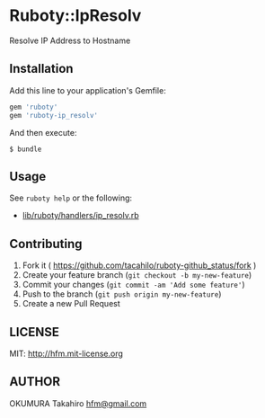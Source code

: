 # Ruboty::IpResolv

Resolve IP Address to Hostname

## Installation

Add this line to your application's Gemfile:

```ruby
gem 'ruboty'
gem 'ruboty-ip_resolv'
```

And then execute:

    $ bundle

## Usage

See `ruboty help` or the following:

- [lib/ruboty/handlers/ip_resolv.rb](lib/ruboty/handlers/ip_resolv.rb)

## Contributing

1. Fork it ( https://github.com/tacahilo/ruboty-github_status/fork )
2. Create your feature branch (`git checkout -b my-new-feature`)
3. Commit your changes (`git commit -am 'Add some feature'`)
4. Push to the branch (`git push origin my-new-feature`)
5. Create a new Pull Request

## LICENSE

MIT: http://hfm.mit-license.org

## AUTHOR

OKUMURA Takahiro hfm@gmail.com
